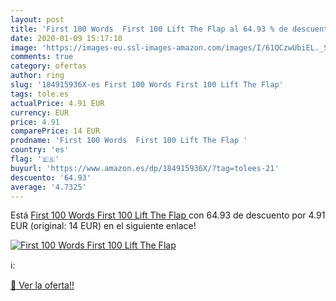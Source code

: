 ```yaml
---
layout: post
title: 'First 100 Words  First 100 Lift The Flap al 64.93 % de descuento'
date: 2020-01-09 15:17:10
image: 'https://images-eu.ssl-images-amazon.com/images/I/61QCzwUbiEL._SL200_.jpg'
comments: true
category: ofertas
author: ring
slug: '184915936X-es First 100 Words First 100 Lift The Flap'
tags: tole.es
actualPrice: 4.91 EUR
currency: EUR
price: 4.91
comparePrice: 14 EUR
prodname: 'First 100 Words  First 100 Lift The Flap '
country: 'es'
flag: '🇪🇸'
buyurl: 'https://www.amazon.es/dp/184915936X/?tag=tolees-21'
descuento: '64.93'
average: '4.7325'
---
```


Está [First 100 Words  First 100 Lift The Flap ](https://www.amazon.es/dp/184915936X/?tag=tolees-21) con 64.93 de descuento por 4.91 EUR (original: 14 EUR) en el siguiente enlace!

[![First 100 Words  First 100 Lift The Flap](https://images-eu.ssl-images-amazon.com/images/I/61QCzwUbiEL._SL200_.jpg)](https://www.amazon.es/dp/184915936X/?tag=tolees-21)

ℹ️:


[🛒 Ver la oferta!!](https://www.amazon.es/dp/184915936X/?tag=tolees-21)
